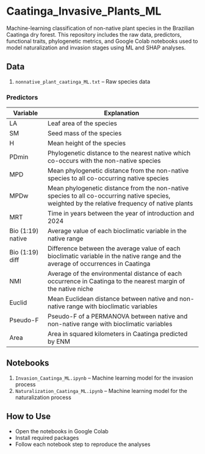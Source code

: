 # Caatinga_Invasive_Plants_ML

Machine-learning classification of non-native plant species in the Brazilian Caatinga dry forest. This repository includes the raw data, predictors, functional traits, phylogenetic metrics, and Google Colab notebooks used to model naturalization and invasion stages using ML and SHAP analyses.

## Data
1. `nonnative_plant_caatinga_ML.txt` – Raw species data

### Predictors
| Variable       | Explanation                                                                                       |
|----------------|---------------------------------------------------------------------------------------------------|
| LA             | Leaf area of the species                                                                          |
| SM             | Seed mass of the species                                                                          |
| H              | Mean height of the species                                                                        |
| PDmin          | Phylogenetic distance to the nearest native which co-occurs with the non-native species           |
| MPD            | Mean phylogenetic distance from the non-native species to all co-occurring native species         |
| MPDw           | Mean phylogenetic distance from the non-native species to all co-occurring native species, weighted by the relative frequency of native plants |
| MRT            | Time in years between the year of introduction and 2024                                          |
| Bio (1:19) native | Average value of each bioclimatic variable in the native range                                   |
| Bio (1:19) diff   | Difference between the average value of each bioclimatic variable in the native range and the average of occurrences in Caatinga |
| NMI            | Average of the environmental distance of each occurrence in Caatinga to the nearest margin of the native niche |
| Euclid         | Mean Euclidean distance between native and non-native range with bioclimatic variables           |
| Pseudo-F       | Pseudo-F of a PERMANOVA between native and non-native range with bioclimatic variables           |
| Area           | Area in squared kilometers in Caatinga predicted by ENM                                          |

## Notebooks
1. `Invasion_Caatinga_ML.ipynb` – Machine learning model for the invasion process
2. `Naturalization_Caatinga_ML.ipynb` – Machine learning model for the naturalization process

## How to Use
- Open the notebooks in Google Colab
- Install required packages
- Follow each notebook step to reproduce the analyses
